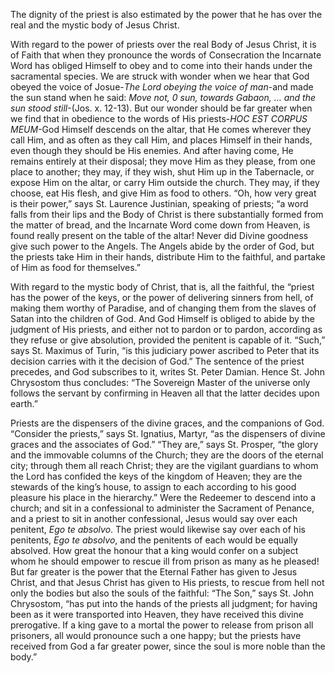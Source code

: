 
The dignity of the priest is also estimated by the power that he has over the real and the mystic body of Jesus Christ.

With regard to the power of priests over the real Body of Jesus Christ, it is of Faith that when they pronounce the words of Consecration the Incarnate Word has obliged Himself to obey and to come into their hands under the sacramental species. We are struck with wonder when we hear that God obeyed the voice of Josue-_The Lord obeying the voice of man_-and made the sun stand when he said: _Move not, 0 sun, towards Gabaon, … and the sun stood still_-(Jos. x. 12-13). But our wonder should be far greater when we find that in obedience to the words of His priests-_HOC EST CORPUS MEUM_-God Himself descends on the altar, that He comes wherever they call Him, and as often as they call Him, and places Himself in their hands, even though they should be His enemies. And after having come, He remains entirely at their disposal; they move Him as they please, from one place to another; they may, if they wish, shut Him up in the Tabernacle, or expose Him on the altar, or carry Him outside the church. They may, if they choose, eat His flesh, and give Him as food to others. “Oh, how very great is their power,” says St. Laurence Justinian, speaking of priests; “a word falls from their lips and the Body of Christ is there substantially formed from the matter of bread, and the Incarnate Word come down from Heaven, is found really present on the table of the altar! Never did Divine goodness give such power to the Angels. The Angels abide by the order of God, but the priests take Him in their hands, distribute Him to the faithful, and partake of Him as food for themselves.”

With regard to the mystic body of Christ, that is, all the faithful, the “priest has the power of the keys, or the power of delivering sinners from hell, of making them worthy of Paradise, and of changing them from the slaves of Satan into the children of God. And God Himself is obliged to abide by the judgment of His priests, and either not to pardon or to pardon, according as they refuse or give absolution, provided the penitent is capable of it. “Such,” says St. Maximus of Turin, “is this judiciary power ascribed to Peter that its decision carries with it the decision of God.” The sentence of the priest precedes, and God subscribes to it, writes St. Peter Damian. Hence St. John Chrysostom thus concludes: “The Sovereign Master of the universe only follows the servant by confirming in Heaven all that the latter decides upon earth.”

Priests are the dispensers of the divine graces, and the companions of God. “Consider the priests,” says St. Ignatius, Martyr, “as the dispensers of divine graces and the associates of God.” “They are,” says St. Prosper, “the glory and the immovable columns of the Church; they are the doors of the eternal city; through them all reach Christ; they are the vigilant guardians to whom the Lord has confided the keys of the kingdom of Heaven; they are the stewards of the king’s house, to assign to each according to his good pleasure his place in the hierarchy.” Were the Redeemer to descend into a church; and sit in a confessional to administer the Sacrament of Penance, and a priest to sit in another confessional, Jesus would say over each penitent, _Ego te absolvo_. The priest would likewise say over each of his penitents, _Ego te absolvo_, and the penitents of each would be equally absolved. How great the honour that a king would confer on a subject whom he should empower to rescue ill from prison as many as he pleased! But far greater is the power that the Eternal Father has given to Jesus Christ, and that Jesus Christ has given to His priests, to rescue from hell not only the bodies but also the souls of the faithful: “The Son,” says St. John Chrysostom, “has put into the hands of the priests all judgment; for having been as it were transported into Heaven, they have received this divine prerogative. If a king gave to a mortal the power to release from prison all prisoners, all would pronounce such a one happy; but the priests have received from God a far greater power, since the soul is more noble than the body.”


